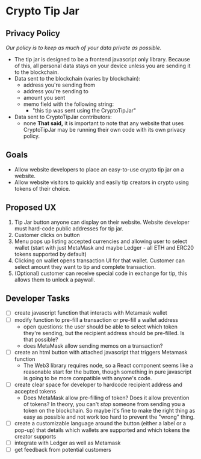 # Crypto Tip Jar
## Privacy Policy
_Our policy is to keep as much of your data private as possible._
- The tip jar is designed to be a frontend javascript only library. Because of this, all personal data stays on your device unless you are sending it to the blockchain.
- Data sent to the blockchain (varies by blockchain):
	- address you're sending from
	- address you're sending to
	- amount you sent
	- memo field with the following string:
		- "this tip was sent using the CryptoTipJar"
- Data sent to CryptoTipJar contributors:
	- none
**That said,** it is important to note that any website that uses CryptoTipJar may be running their own code with its own privacy policy.
## Goals
- Allow website developers to place an easy-to-use crypto tip jar on a website.
- Allow website visitors to quickly and easily tip creators in crypto using tokens of their choice.
## Proposed UX
1. Tip Jar button anyone can display on their website. Website developer must hard-code public addresses for tip jar.
2. Customer clicks on button
3. Menu pops up listing accepted currencies and allowing user to select wallet (start with just MetaMask and maybe Ledger - all ETH and ERC20 tokens supported by default)
4. Clicking on wallet opens transaction UI for that wallet. Customer can select amount they want to tip and complete transaction.
5. (Optional) customer can receive special code in exchange for tip, this allows them to unlock a paywall.
## Developer Tasks
- [ ] create javascript function that interacts with Metamask wallet
- [ ] modify function to pre-fill a transaction or pre-fill a wallet address
	- open questions: the user should be able to select which token they're sending, but the recipient address should be pre-filled. Is that possible?
	- does MetaMask allow sending memos on a transaction?
- [ ] create an html button with attached javascript that triggers Metamask function
	- The Web3 library requires node, so a React component seems like a reasonable start for the button, though something in pure javascript is going to be more compatible with anyone's code.
- [ ] create clear space for developer to hardcode recipient address and accepted tokens
	- Does MetaMask allow pre-filling of token? Does it allow prevention of tokens? In theory, you can't _stop_ someone from sending you a token on the blockchain. So maybe it's fine to make the right thing as easy as possible and not work too hard to prevent the "wrong" thing.
- [ ] create a customizable language around the button (either a label or a pop-up) that details which wallets are supported and which tokens the creator supports
- [ ] integrate with Ledger as well as Metamask
- [ ] get feedback from potential customers
